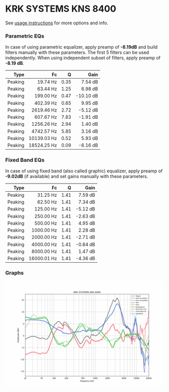 # KRK SYSTEMS KNS 8400
See [usage instructions](https://github.com/jaakkopasanen/AutoEq#usage) for more options and info.

### Parametric EQs
In case of using parametric equalizer, apply preamp of **-8.19dB** and build filters manually
with these parameters. The first 5 filters can be used independently.
When using independent subset of filters, apply preamp of **-8.19 dB**.

| Type    | Fc          |    Q | Gain      |
|--------:|------------:|-----:|----------:|
| Peaking | 19.74 Hz    | 0.35 | 7.54 dB   |
| Peaking | 63.44 Hz    | 1.25 | 6.98 dB   |
| Peaking | 199.00 Hz   | 0.47 | -10.10 dB |
| Peaking | 402.39 Hz   | 0.65 | 9.95 dB   |
| Peaking | 2619.46 Hz  | 2.72 | -5.12 dB  |
| Peaking | 607.67 Hz   | 7.83 | -1.91 dB  |
| Peaking | 1256.26 Hz  | 2.94 | 1.40 dB   |
| Peaking | 4742.57 Hz  | 5.85 | 3.16 dB   |
| Peaking | 10139.03 Hz | 0.52 | 5.93 dB   |
| Peaking | 18524.25 Hz | 0.09 | -6.16 dB  |

### Fixed Band EQs
In case of using fixed band (also called graphic) equalizer, apply preamp of **-9.02dB**
(if available) and set gains manually with these parameters.

| Type    | Fc          |    Q | Gain     |
|--------:|------------:|-----:|---------:|
| Peaking | 31.25 Hz    | 1.41 | 7.59 dB  |
| Peaking | 62.50 Hz    | 1.41 | 7.34 dB  |
| Peaking | 125.00 Hz   | 1.41 | -5.12 dB |
| Peaking | 250.00 Hz   | 1.41 | -2.63 dB |
| Peaking | 500.00 Hz   | 1.41 | 4.95 dB  |
| Peaking | 1000.00 Hz  | 1.41 | 2.28 dB  |
| Peaking | 2000.00 Hz  | 1.41 | -2.71 dB |
| Peaking | 4000.00 Hz  | 1.41 | -0.84 dB |
| Peaking | 8000.00 Hz  | 1.41 | 1.47 dB  |
| Peaking | 16000.01 Hz | 1.41 | -4.36 dB |

### Graphs
![](./KRK%20SYSTEMS%20KNS%208400.png)